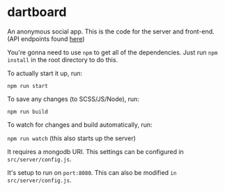 # dartboard
An anonymous social app. This is the code for the server and front-end. (API endpoints found [here](https://github.com/ahermida/dartboardAPI))

You're gonna need to use ```npm``` to get all of the dependencies. Just run
 ```npm install``` in the root directory to do this.

To actually start it up, run:

``` npm run start ```

To save any changes (to SCSS/JS/Node), run:

``` npm run build ```

To watch for changes and build automatically, run:

 ```npm run watch``` (this also starts up the server)

It requires a mongodb URI. This settings can be configured in ```src/server/config.js```.

It's setup to run on ```port:8080```. This can also be modified ```in src/server/config.js```.
